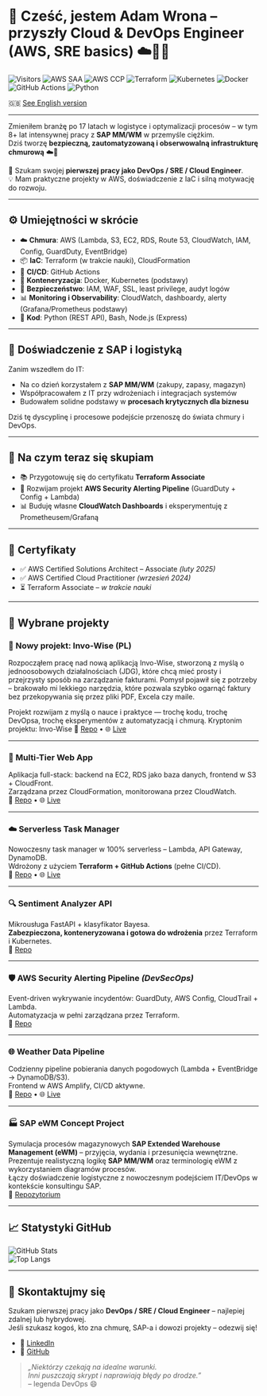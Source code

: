 # 👋 Cześć, jestem Adam Wrona – przyszły Cloud & DevOps Engineer (AWS, SRE basics) ☁️🐳🔧
![Visitors](https://visitor-badge.laobi.icu/badge?page_id=cloudcr0w.cloudcr0w)
![AWS SAA](https://img.shields.io/badge/AWS--SAA-Luty2025-yellow?logo=amazonaws)
![AWS CCP](https://img.shields.io/badge/Cloud%20Practitioner-Wrz2024-blue?logo=amazonaws)
![Terraform](https://img.shields.io/badge/Terraform-W%20trakcie-purple?logo=terraform)
![Kubernetes](https://img.shields.io/badge/Kubernetes-Podstawy-blue?logo=kubernetes)
![Docker](https://img.shields.io/badge/Docker-Kontenery-blue?logo=docker)
![GitHub Actions](https://img.shields.io/badge/CI%2FCD-GitHub%20Actions-lightgrey?logo=githubactions)
![Python](https://img.shields.io/badge/Python-3.10-blue?logo=python)

🇬🇧 [See English version](./README.md)

---

Zmieniłem branżę po 17 latach w logistyce i optymalizacji procesów – w tym 8+ lat intensywnej pracy z **SAP MM/WM** w przemyśle ciężkim.  
Dziś tworzę **bezpieczną, zautomatyzowaną i obserwowalną infrastrukturę chmurową** ☁️🚀

🎯 Szukam swojej **pierwszej pracy jako DevOps / SRE / Cloud Engineer**.  
💡 Mam praktyczne projekty w AWS, doświadczenie z IaC i silną motywację do rozwoju.

---

## ⚙️ Umiejętności w skrócie

- ☁️ **Chmura**: AWS (Lambda, S3, EC2, RDS, Route 53, CloudWatch, IAM, Config, GuardDuty, EventBridge)  
- 📦 **IaC**: Terraform (w trakcie nauki), CloudFormation  
- 🔁 **CI/CD**: GitHub Actions  
- 🐳 **Konteneryzacja**: Docker, Kubernetes (podstawy)  
- 🔐 **Bezpieczeństwo**: IAM, WAF, SSL, least privilege, audyt logów  
- 📊 **Monitoring i Observability**: CloudWatch, dashboardy, alerty (Grafana/Prometheus podstawy)  
- 🧠 **Kod**: Python (REST API), Bash, Node.js (Express)

---

## 🧭 Doświadczenie z SAP i logistyką

Zanim wszedłem do IT:  

- Na co dzień korzystałem z **SAP MM/WM** (zakupy, zapasy, magazyn)  
- Współpracowałem z IT przy wdrożeniach i integracjach systemów  
- Budowałem solidne podstawy w **procesach krytycznych dla biznesu**  

Dziś tę dyscyplinę i procesowe podejście przenoszę do świata chmury i DevOps.

---

## 🚧 Na czym teraz się skupiam

- 📚 Przygotowuję się do certyfikatu **Terraform Associate**  
- 🔐 Rozwijam projekt **AWS Security Alerting Pipeline** (GuardDuty + Config + Lambda)  
- 📊 Buduję własne **CloudWatch Dashboards** i eksperymentuję z Prometheusem/Grafaną  

---

## 📜 Certyfikaty

- ✅ AWS Certified Solutions Architect – Associate *(luty 2025)*  
- ✅ AWS Certified Cloud Practitioner *(wrzesień 2024)*  
- ⏳ Terraform Associate – *w trakcie nauki*  

---

## 💼 Wybrane projekty

### 🚧 Nowy projekt: Invo-Wise (PL)
Rozpocząłem pracę nad nową aplikacją Invo-Wise, stworzoną z myślą o jednoosobowych działalnościach (JDG), które chcą mieć prosty i przejrzysty sposób na zarządzanie fakturami.
Pomysł pojawił się z potrzeby – brakowało mi lekkiego narzędzia, które pozwala szybko ogarnąć faktury bez przekopywania się przez pliki PDF, Excela czy maile.

Projekt rozwijam z myślą o nauce i praktyce — trochę kodu, trochę DevOpsa, trochę eksperymentów z automatyzacją i chmurą.
Kryptonim projektu: Invo-Wise
🔗 [Repo](https://github.com/cloudcr0w/invo-wise) • 🌐 [Live](https://invo-wise.vercel.app/)

---

### 🧱 Multi-Tier Web App  
Aplikacja full-stack: backend na EC2, RDS jako baza danych, frontend w S3 + CloudFront.  
Zarządzana przez CloudFormation, monitorowana przez CloudWatch.  
🔗 [Repo](https://github.com/cloudcr0w/multi-tier-web-app) • 🌐 [Live](https://crow-project.click)

---

### ☁️ Serverless Task Manager  
Nowoczesny task manager w 100% serverless – Lambda, API Gateway, DynamoDB.  
Wdrożony z użyciem **Terraform + GitHub Actions** (pełne CI/CD).  
🔗 [Repo](https://github.com/cloudcr0w/serverless-project) • 🌐 [Live](https://d22fapw93bv9rh.cloudfront.net)

---

### 🔍 Sentiment Analyzer API  
Mikrousługa FastAPI + klasyfikator Bayesa.  
**Zabezpieczona, konteneryzowana i gotowa do wdrożenia** przez Terraform i Kubernetes.  
🔗 [Repo](https://github.com/cloudcr0w/sentiment-analyzer-devops)

---

### 🛡️ AWS Security Alerting Pipeline *(DevSecOps)*  
Event-driven wykrywanie incydentów: GuardDuty, AWS Config, CloudTrail + Lambda.  
Automatyzacja w pełni zarządzana przez Terraform.  
🔗 [Repo](https://github.com/cloudcr0w/security-alerting-pipeline)

---

### 🌐 Weather Data Pipeline  
Codzienny pipeline pobierania danych pogodowych (Lambda + EventBridge → DynamoDB/S3).  
Frontend w AWS Amplify, CI/CD aktywne.  
🔗 [Repo](https://github.com/cloudcr0w/weather-project) • 🌐 [Live](https://main.d24ky3ld7v2sml.amplifyapp.com)

---

### 🏭 SAP eWM Concept Project  
Symulacja procesów magazynowych **SAP Extended Warehouse Management (eWM)** – przyjęcia, wydania i przesunięcia wewnętrzne.  
Prezentuje realistyczną logikę **SAP MM/WM** oraz terminologię eWM z wykorzystaniem diagramów procesów.  
Łączy doświadczenie logistyczne z nowoczesnym podejściem IT/DevOps w kontekście konsultingu SAP.  
🔗 [Repozytorium](https://github.com/cloudcr0w/sap-ewm-concept)

---

## 📈 Statystyki GitHub

![GitHub Stats](https://github-readme-stats.vercel.app/api?username=cloudcr0w&show_icons=true&theme=github_dark&hide_rank=true)  
![Top Langs](https://github-readme-stats.vercel.app/api/top-langs/?username=cloudcr0w&layout=compact&theme=github_dark)

---

## 🤝 Skontaktujmy się

Szukam pierwszej pracy jako **DevOps / SRE / Cloud Engineer** – najlepiej zdalnej lub hybrydowej.  
Jeśli szukasz kogoś, kto zna chmurę, SAP-a i dowozi projekty – odezwij się!  

- 📌 [LinkedIn](https://linkedin.com/in/adam-wrona-111ba728b/)  
- 📌 [GitHub](https://github.com/cloudcr0w)

> *„Niektórzy czekają na idealne warunki.  
> Inni puszczają skrypt i naprawiają błędy po drodze.”*  
> – legenda DevOps 😄

